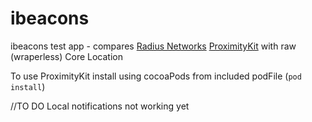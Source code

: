 ibeacons
========

ibeacons test app - compares [Radius Networks](http://www.radiusnetworks.com) [ProximityKit](https://github.com/RadiusNetworks/proximity-kit-ios-example)  with raw (wraperless) Core Location

To use ProximityKit install using cocoaPods from included podFile (`pod install`)

//TO DO
Local notifications not working yet
